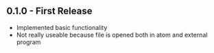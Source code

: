 ## 0.1.0 - First Release
* Implemented basic functionality
* Not really useable because file is opened both in atom and external program
